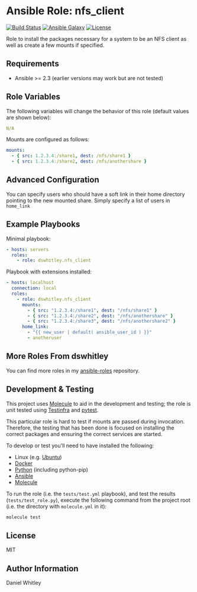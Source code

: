Ansible Role: nfs_client
========================

[![Build Status](https://travis-ci.org/gantsign/ansible-role-visual-studio-code.svg?branch=master)](https://travis-ci.org/gantsign/ansible-role-visual-studio-code)
[![Ansible Galaxy](https://img.shields.io/badge/ansible--galaxy-gantsign.visual--studio--code-blue.svg)](https://galaxy.ansible.com/gantsign/visual-studio-code)
[![License](https://img.shields.io/badge/license-MIT-blue.svg)](https://raw.githubusercontent.com/gantsign/ansible-role-visual-studio-code/master/LICENSE)

Role to install the packages necessary for a system to be an NFS client as well
as create a few mounts if specified.

Requirements
------------

* Ansible >= 2.3 (earlier versions may work but are not tested)

Role Variables
--------------

The following variables will change the behavior of this role (default values
are shown below):

```yaml
N/A
```

Mounts are configured as follows:

```yaml
mounts:
  - { src: 1.2.3.4:/share1, dest: /nfs/share1 }
  - { src: 1.2.3.4:/share2, dest: /nfs/anothershare }
```



Advanced Configuration
----------------------

You can specify users who should have a soft link in their home directory 
pointing to the new mounted share.  Simply specify a list of users in 
`home_link` 

Example Playbooks
-----------------

Minimal playbook:

```yaml
- hosts: servers
  roles:
    - role: dswhitley.nfs_client
```

Playbook with extensions installed:

```yaml
- hosts: localhost
  connection: local
  roles:
    - role: dswhitley.nfs_client
      mounts:
        - { src: "1.2.3.4:/share1", dest: "/nfs/share1" }
        - { src: "1.2.3.4:/share2", dest: "/nfs/anothershare" }
        - { src: "1.2.3.4:/share3", dest: "/nfs/anothershare2" }
      home_link:
        - "{{ new_user | default( ansible_user_id ) }}"
        - anotheruser
```

More Roles From dswhitley
-------------------------

You can find more roles in my 
[ansible-roles](https://github.com/dswhitley/ansible-roles) repository.

Development & Testing
---------------------

This project uses [Molecule](http://molecule.readthedocs.io/) to aid in the
development and testing; the role is unit tested using
[Testinfra](http://testinfra.readthedocs.io/) and
[pytest](http://docs.pytest.org/).

This particular role is hard to test if mounts are passed during invocation.  
Therefore, the testing that has been done is focused on installing the correct 
packages and ensuring the correct services are started.

To develop or test you'll need to have installed the following:

* Linux (e.g. [Ubuntu](http://www.ubuntu.com/))
* [Docker](https://www.docker.com/)
* [Python](https://www.python.org/) (including python-pip)
* [Ansible](https://www.ansible.com/)
* [Molecule](http://molecule.readthedocs.io/)

To run the role (i.e. the `tests/test.yml` playbook), and test the results
(`tests/test_role.py`), execute the following command from the project root
(i.e. the directory with `molecule.yml` in it):

```bash
molecule test
```

License
-------

MIT

Author Information
------------------

Daniel Whitley
